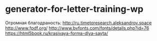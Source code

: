 # generator-for-letter-training-wp
Огромная благодраность:
http://ru.timetoresearch.aleksandrov.space
http://www.fpdf.org/
http://www.bvfonts.com/fonts/details.php?id=76
https://html5book.ru/krasivaya-forma-dlya-sayta/
